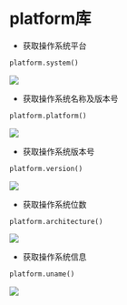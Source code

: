 <!--
 * @Description: 
 * @Version: 1.0
 * @Author: DaLao
 * @Email: dalao@xxx.com
 * @Date: 2021-12-17 22:27:33
 * @LastEditors: dalao
 * @LastEditTime: 2023-04-15 11:00:41
-->

# platform库


- 获取操作系统平台

```py
platform.system()
```

![](https://cdn.hurra.ltd/img/20211217223115.png)


- 获取操作系统名称及版本号

```py
platform.platform()
```

![](https://cdn.hurra.ltd/img/20211217223143.png)


- 获取操作系统版本号

```py
platform.version()
```

![](https://cdn.hurra.ltd/img/20211217223210.png)


- 获取操作系统位数 

```py
platform.architecture()
```

![](https://cdn.hurra.ltd/img/20211217223239.png)


- 获取操作系统信息

```py
platform.uname()
```

![](https://cdn.hurra.ltd/img/20211217223509.png)